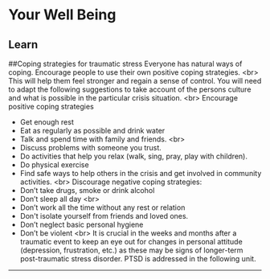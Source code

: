 # Your Well Being

## Learn

##Coping strategies for traumatic stress
Everyone has natural ways of coping. Encourage people to use their own positive coping strategies.
&lt;br&gt;
This will help them feel stronger and regain a sense of control. You will need to adapt the following suggestions to take account of the persons culture and what is possible in the particular crisis situation.
&lt;br&gt;
Encourage positive coping strategies
- Get enough rest
- Eat as regularly as possible and drink water
- Talk and spend time with family and friends.
&lt;br&gt;
- Discuss problems with someone you trust. 
- Do activities that help you relax (walk, sing, pray, play with children).
- Do physical exercise
- Find safe ways to help others in the crisis and get involved in community activities.
&lt;br&gt;
Discourage negative coping strategies:
- Don’t take drugs, smoke or drink alcohol
- Don’t sleep all day
&lt;br&gt;
- Don’t work all the time without any rest or relation
- Don&#39;t isolate yourself from friends and loved ones.
- Don’t neglect basic personal hygiene
- Don’t be violent
&lt;br&gt;
It is crucial in the weeks and months after a traumatic event to keep an eye out for changes in personal attitude (depression, frustration, etc.) as these may be signs of longer-term post-traumatic stress disorder. PTSD is addressed in the following unit.
***